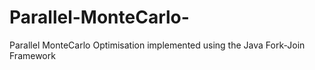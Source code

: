 # Parallel-MonteCarlo-
Parallel MonteCarlo Optimisation implemented using the Java Fork-Join Framework
